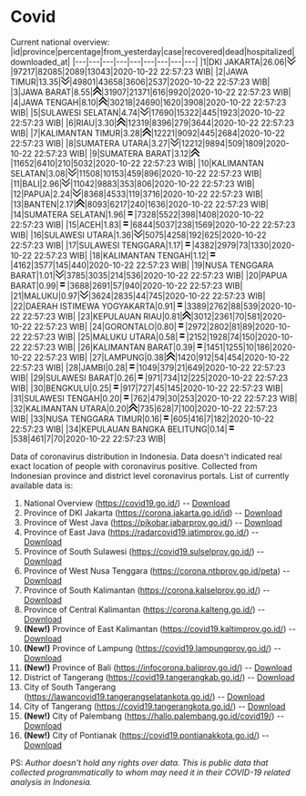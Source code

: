 # Covid
Current national overview:
|id|province|percentage|from_yesterday|case|recovered|dead|hospitalized|downloaded_at|
|---|---|---|---|---|---|---|---|---|
|1|DKI JAKARTA|26.06|![down](https://github.com/ariefrachmannn/covid/raw/master/img/rsz_down.png)|97217|82085|2089|13043|2020-10-22 22:57:23 WIB|
|2|JAWA TIMUR|13.35|![down](https://github.com/ariefrachmannn/covid/raw/master/img/rsz_down.png)|49801|43658|3606|2537|2020-10-22 22:57:23 WIB|
|3|JAWA BARAT|8.55|![up](https://github.com/ariefrachmannn/covid/raw/master/img/rsz_img_186982.png)|31907|21371|616|9920|2020-10-22 22:57:23 WIB|
|4|JAWA TENGAH|8.10|![up](https://github.com/ariefrachmannn/covid/raw/master/img/rsz_img_186982.png)|30218|24690|1620|3908|2020-10-22 22:57:23 WIB|
|5|SULAWESI SELATAN|4.74|![down](https://github.com/ariefrachmannn/covid/raw/master/img/rsz_down.png)|17690|15322|445|1923|2020-10-22 22:57:23 WIB|
|6|RIAU|3.30|![up](https://github.com/ariefrachmannn/covid/raw/master/img/rsz_img_186982.png)|12319|8396|279|3644|2020-10-22 22:57:23 WIB|
|7|KALIMANTAN TIMUR|3.28|![up](https://github.com/ariefrachmannn/covid/raw/master/img/rsz_img_186982.png)|12221|9092|445|2684|2020-10-22 22:57:23 WIB|
|8|SUMATERA UTARA|3.27|![down](https://github.com/ariefrachmannn/covid/raw/master/img/rsz_down.png)|12212|9894|509|1809|2020-10-22 22:57:23 WIB|
|9|SUMATERA BARAT|3.12|![up](https://github.com/ariefrachmannn/covid/raw/master/img/rsz_img_186982.png)|11652|6410|210|5032|2020-10-22 22:57:23 WIB|
|10|KALIMANTAN SELATAN|3.08|![down](https://github.com/ariefrachmannn/covid/raw/master/img/rsz_down.png)|11508|10153|459|896|2020-10-22 22:57:23 WIB|
|11|BALI|2.96|![down](https://github.com/ariefrachmannn/covid/raw/master/img/rsz_down.png)|11042|9883|353|806|2020-10-22 22:57:23 WIB|
|12|PAPUA|2.24|![down](https://github.com/ariefrachmannn/covid/raw/master/img/rsz_down.png)|8368|4533|119|3716|2020-10-22 22:57:23 WIB|
|13|BANTEN|2.17|![up](https://github.com/ariefrachmannn/covid/raw/master/img/rsz_img_186982.png)|8093|6217|240|1636|2020-10-22 22:57:23 WIB|
|14|SUMATERA SELATAN|1.96|![equal](https://github.com/ariefrachmannn/covid/raw/master/img/rsz_equal.png)|7328|5522|398|1408|2020-10-22 22:57:23 WIB|
|15|ACEH|1.83|![equal](https://github.com/ariefrachmannn/covid/raw/master/img/rsz_equal.png)|6844|5037|238|1569|2020-10-22 22:57:23 WIB|
|16|SULAWESI UTARA|1.36|![down](https://github.com/ariefrachmannn/covid/raw/master/img/rsz_down.png)|5075|4258|192|625|2020-10-22 22:57:23 WIB|
|17|SULAWESI TENGGARA|1.17|![equal](https://github.com/ariefrachmannn/covid/raw/master/img/rsz_equal.png)|4382|2979|73|1330|2020-10-22 22:57:23 WIB|
|18|KALIMANTAN TENGAH|1.12|![equal](https://github.com/ariefrachmannn/covid/raw/master/img/rsz_equal.png)|4162|3577|145|440|2020-10-22 22:57:23 WIB|
|19|NUSA TENGGARA BARAT|1.01|![down](https://github.com/ariefrachmannn/covid/raw/master/img/rsz_down.png)|3785|3035|214|536|2020-10-22 22:57:23 WIB|
|20|PAPUA BARAT|0.99|![equal](https://github.com/ariefrachmannn/covid/raw/master/img/rsz_equal.png)|3688|2691|57|940|2020-10-22 22:57:23 WIB|
|21|MALUKU|0.97|![down](https://github.com/ariefrachmannn/covid/raw/master/img/rsz_down.png)|3624|2835|44|745|2020-10-22 22:57:23 WIB|
|22|DAERAH ISTIMEWA YOGYAKARTA|0.91|![equal](https://github.com/ariefrachmannn/covid/raw/master/img/rsz_equal.png)|3389|2762|88|539|2020-10-22 22:57:23 WIB|
|23|KEPULAUAN RIAU|0.81|![up](https://github.com/ariefrachmannn/covid/raw/master/img/rsz_img_186982.png)|3012|2361|70|581|2020-10-22 22:57:23 WIB|
|24|GORONTALO|0.80|![equal](https://github.com/ariefrachmannn/covid/raw/master/img/rsz_equal.png)|2972|2802|81|89|2020-10-22 22:57:23 WIB|
|25|MALUKU UTARA|0.58|![equal](https://github.com/ariefrachmannn/covid/raw/master/img/rsz_equal.png)|2152|1928|74|150|2020-10-22 22:57:23 WIB|
|26|KALIMANTAN BARAT|0.39|![equal](https://github.com/ariefrachmannn/covid/raw/master/img/rsz_equal.png)|1451|1255|10|186|2020-10-22 22:57:23 WIB|
|27|LAMPUNG|0.38|![up](https://github.com/ariefrachmannn/covid/raw/master/img/rsz_img_186982.png)|1420|912|54|454|2020-10-22 22:57:23 WIB|
|28|JAMBI|0.28|![equal](https://github.com/ariefrachmannn/covid/raw/master/img/rsz_equal.png)|1049|379|21|649|2020-10-22 22:57:23 WIB|
|29|SULAWESI BARAT|0.26|![equal](https://github.com/ariefrachmannn/covid/raw/master/img/rsz_equal.png)|971|734|12|225|2020-10-22 22:57:23 WIB|
|30|BENGKULU|0.25|![equal](https://github.com/ariefrachmannn/covid/raw/master/img/rsz_equal.png)|917|727|45|145|2020-10-22 22:57:23 WIB|
|31|SULAWESI TENGAH|0.20|![equal](https://github.com/ariefrachmannn/covid/raw/master/img/rsz_equal.png)|762|479|30|253|2020-10-22 22:57:23 WIB|
|32|KALIMANTAN UTARA|0.20|![up](https://github.com/ariefrachmannn/covid/raw/master/img/rsz_img_186982.png)|735|628|7|100|2020-10-22 22:57:23 WIB|
|33|NUSA TENGGARA TIMUR|0.16|![equal](https://github.com/ariefrachmannn/covid/raw/master/img/rsz_equal.png)|605|416|7|182|2020-10-22 22:57:23 WIB|
|34|KEPULAUAN BANGKA BELITUNG|0.14|![equal](https://github.com/ariefrachmannn/covid/raw/master/img/rsz_equal.png)|538|461|7|70|2020-10-22 22:57:23 WIB|

Data of coronavirus distribution in Indonesia. Data doesn't indicated real exact location of people with coronavirus positive. Collected from Indonesian province and district level coronavirus portals. List of currently available data is:
1. National Overview (https://covid19.go.id/) -- [Download](https://www.dropbox.com/s/66ly270fw4y76fx/covid_nasional.csv?dl=0)
2. Province of DKI Jakarta (https://corona.jakarta.go.id/id) -- [Download](https://riwayat-file-covid-19-dki-jakarta-jakartagis.hub.arcgis.com/)
3. Province of West Java (https://pikobar.jabarprov.go.id/) -- [Download](https://www.dropbox.com/s/alg0zp60fylq6cn/covid_jabar.csv?dl=0)
4. Province of East Java (https://radarcovid19.jatimprov.go.id/) -- [Download](https://www.dropbox.com/sh/e7vtgcnl4ckbvr4/AADo9UMRDZvrhHn66qTHZOvNa?dl=0)
5. Province of South Sulawesi (https://covid19.sulselprov.go.id/) -- [Download](https://www.dropbox.com/s/z5ek23lwcztj7z7/covid_sulsel.csv?dl=0)
6. Province of West Nusa Tenggara (https://corona.ntbprov.go.id/peta) -- [Download](https://www.dropbox.com/s/4p2k93n42xx0c00/covid_ntb.csv?dl=0)
7. Province of South Kalimantan (https://corona.kalselprov.go.id/) -- [Download](https://www.dropbox.com/sh/7aa2kvz8lb04pzz/AADH1Oj5oFMw2mp-D3JStPRsa?dl=0)
8. Province of Central Kalimantan (https://corona.kalteng.go.id/) -- [Download](https://www.dropbox.com/s/9q01v5r3ys2ozk4/covid_kalteng.csv?dl=0)
9. **(New!)** Province of East Kalimantan (https://covid19.kaltimprov.go.id/) -- [Download](https://www.dropbox.com/sh/qhpxj532nm80goa/AAB6ek_fp1__ieTR0TFQpfIga?dl=0)
10. **(New!)** Province of Lampung (https://covid19.lampungprov.go.id/) -- [Download](https://www.dropbox.com/s/ecuew6oa9kzwqwx/covid_lampung.csv?dl=0)
11. **(New!)** Province of Bali (https://infocorona.baliprov.go.id/) -- [Download](https://www.dropbox.com/sh/iceiwun4ufttmiu/AAC7dSRMpfTjPI1Lfzw-LeCUa?dl=0)
12. District of Tangerang (https://covid19.tangerangkab.go.id/) -- [Download](https://www.dropbox.com/sh/yxovyy6sy5bnz4p/AACZzVHinisKmz8oQWyQJ3nua?dl=0)
13. City of South Tangerang (https://lawancovid19.tangerangselatankota.go.id/) -- [Download](https://www.dropbox.com/s/zlvxo4ivswdzmle/covid_tangsel.csv?dl=0)
14. City of Tangerang (https://covid19.tangerangkota.go.id/) -- [Download](https://www.dropbox.com/s/e53224kvdrpjzy0/covid_tangkot.csv?dl=0)
15. **(New!)** City of Palembang (https://hallo.palembang.go.id/covid19/) -- [Download](https://www.dropbox.com/sh/oj17bhwhlpjht9e/AABZEG-OiaSaFvikATDx6coEa?dl=0)
16. **(New!)** City of Pontianak (https://covid19.pontianakkota.go.id/) -- [Download](https://www.dropbox.com/sh/66if3y4ly51j4sh/AADQ-zwLGa7Kz4ZzJgDw2-3na?dl=0)

PS: *Author doesn't hold any rights over data. This is public data that collected programmatically to whom may need it in their COVID-19 related analysis in Indonesia.*

